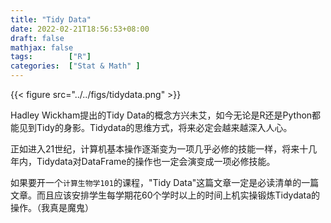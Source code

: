 ```yaml
---
title: "Tidy Data"
date: 2022-02-21T18:56:53+08:00
draft: false
mathjax: false
tags:        ["R"]
categories:  ["Stat & Math" ]
---
```


{{< figure src="../../figs/tidydata.png" >}}

Hadley Wickham提出的Tidy Data的概念方兴未艾，如今无论是R还是Python都能见到Tidy的身影。Tidydata的思维方式，将来必定会越来越深入人心。

正如进入21世纪，计算机基本操作逐渐变为一项几乎必修的技能一样，将来十几年内，Tidydata对DataFrame的操作也一定会演变成一项必修技能。

如果要开一个`计算生物学101`的课程，"Tidy Data"这篇文章一定是必读清单的一篇文章。而且应该安排学生每学期花60个学时以上的时间上机实操锻炼Tidydata的操作。（我真是魔鬼）
